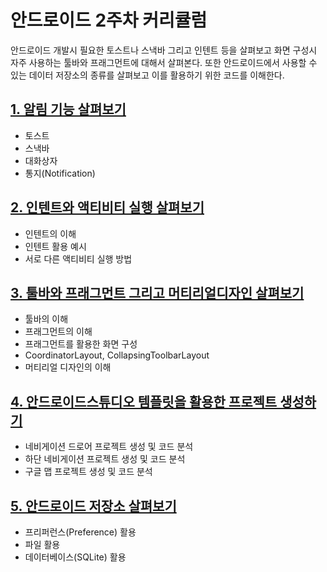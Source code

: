 # 안드로이드 2주차 커리큘럼
안드로이드 개발시 필요한 토스트나 스낵바 그리고 인텐트 등을 살펴보고 화면 구성시 자주 사용하는 툴바와 프래그먼트에 대해서 살펴본다. 또한 안드로이드에서 사용할 수 있는 데이터 저장소의 종류를 살펴보고 이를 활용하기 위한 코드를 이해한다.

## [1. 알림 기능 살펴보기](./Docs/Chapter1.md)
* 토스트
* 스낵바
* 대화상자 
* 통지(Notification)

## [2. 인텐트와 액티비티 실행 살펴보기](./Docs/Chapter2.md)
* 인텐트의 이해
* 인텐트 활용 예시
* 서로 다른 액티비티 실행 방법

## [3. 툴바와 프래그먼트 그리고 머티리얼디자인 살펴보기](./Docs/Chapter3.md)
* 툴바의 이해
* 프래그먼트의 이해
* 프래그먼트를 활용한 화면 구성
* CoordinatorLayout, CollapsingToolbarLayout
* 머티리얼 디자인의 이해

## [4. 안드로이드스튜디오 템플릿을 활용한 프로젝트 생성하기](./Docs/Chapter4.md)
* 네비게이션 드로어 프로젝트 생성 및 코드 분석
* 하단 네비게이션 프로젝트 생성 및 코드 분석
* 구글 맵 프로젝트 생성 및 코드 분석

## [5. 안드로이드 저장소 살펴보기](./Docs/Chapter5.md)
* 프리퍼런스(Preference) 활용
* 파일 활용
* 데이터베이스(SQLite) 활용
